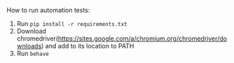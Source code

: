 How to run automation tests:

1) Run `pip install -r requirements.txt`
2) Download chromedriver(https://sites.google.com/a/chromium.org/chromedriver/downloads) and add to its location to PATH
3) Run `behave`